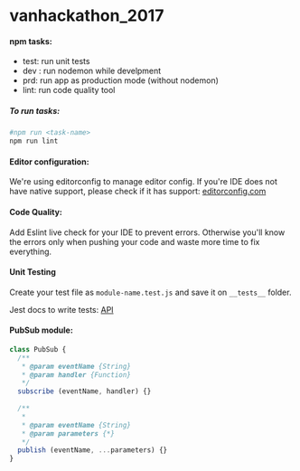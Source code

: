 # vanhackathon_2017

#### npm tasks: #### 
* test: run unit tests
* dev : run nodemon while develpment
* prd: run app as production mode (without nodemon)
* lint: run code quality tool

##### To run tasks: #### 
```sh 
#npm run <task-name>
npm run lint
```
#### Editor configuration: #### 
We're using editorconfig to manage editor config. If you're IDE does not have native support, please check if it has support:
[editorconfig.com](http://editorconfig.org/#download)

#### Code Quality: ####
Add Eslint live check for your IDE to prevent errors. Otherwise you'll know the errors only when pushing your code and waste more time to fix everything.

#### Unit Testing ####
Create your test file as 
    `module-name.test.js` and save it on `__tests__` folder.

Jest docs to write tests: [API](https://facebook.github.io/jest/docs/api.html)

#### PubSub module:
```js
class PubSub {
  /**
   * @param eventName {String}
   * @param handler {Function}
   */
  subscribe (eventName, handler) {}
  
  /**
   *
   * @param eventName {String}
   * @param parameters {*}
   */
  publish (eventName, ...parameters) {}
}
```

